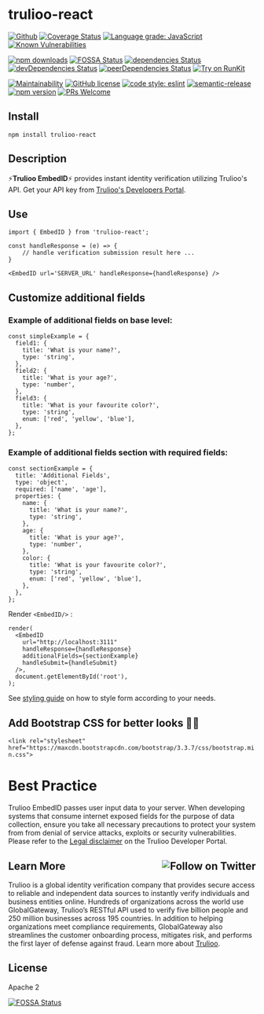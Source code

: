 # trulioo-react
[![Github](https://github.com/trulioo/trulioo-react/workflows/Build/badge.svg)](https://github.com/trulioo/trulioo-react/workflows/Build/badge.svg) <a href='https://coveralls.io/github/Trulioo/trulioo-react'><img src='https://coveralls.io/repos/github/Trulioo/trulioo-react/badge.svg' alt='Coverage Status' /></a> [![Language grade: JavaScript](https://img.shields.io/lgtm/grade/javascript/g/Trulioo/trulioo-react.svg?logo=lgtm&logoWidth=18)](https://lgtm.com/projects/g/Trulioo/trulioo-react/context:javascript) [![Known Vulnerabilities](https://snyk.io//test/github/Trulioo/trulioo-react/badge.svg?targetFile=package.json)](https://snyk.io//test/github/Trulioo/trulioo-react?targetFile=package.json)

[![npm downloads](https://img.shields.io/npm/dy/trulioo-react.svg?style=flat-square)](https://www.npmjs.com/package/trulioo-react) [![FOSSA Status](https://app.fossa.io/api/projects/git%2Bgithub.com%2FTrulioo%2Ftrulioo-react.svg?type=shield)](https://app.fossa.io/projects/git%2Bgithub.com%2FTrulioo%2Ftrulioo-react?ref=badge_shield) [![dependencies Status](https://david-dm.org/trulioo/trulioo-react/status.svg)](https://david-dm.org/trulioo/trulioo-react) [![devDependencies Status](https://david-dm.org/trulioo/trulioo-react/dev-status.svg)](https://david-dm.org/trulioo/trulioo-react?type=dev) [![peerDependencies Status](https://david-dm.org/trulioo/trulioo-react/peer-status.svg)](https://david-dm.org/trulioo/trulioo-react?type=peer) [![Try on RunKit](https://badge.runkitcdn.com/trulioo-react.svg)](https://npm.runkit.com/trulioo-react)

[![Maintainability](https://api.codeclimate.com/v1/badges/df714a6127dc55cbf6a2/maintainability)](https://codeclimate.com/github/Trulioo/trulioo-react/maintainability) [![GitHub license](https://img.shields.io/badge/license-Apache--2.0-blue.svg)](https://github.com/Trulioo/trulioo-react/blob/master/LICENSE) [![code style: eslint](https://badgen.net/badge/style/airbnb?icon=airbnb)](https://github.com/airbnb/javascript) [![semantic-release](https://img.shields.io/badge/%20%20%F0%9F%93%A6%F0%9F%9A%80-semantic--release-e10079.svg)](https://semver.org/)
 [![npm version](https://img.shields.io/npm/v/trulioo-react.svg?style=flat-square)](https://www.npmjs.com/package/trulioo-react) [![PRs Welcome](https://img.shields.io/badge/PRs-welcome-brightgreen.svg?style=flat-square)](http://makeapullrequest.com)

## Install

`npm install trulioo-react`

## Description

⚡**Trulioo EmbedID**⚡ provides instant identity verification utilizing Trulioo's API. Get your API key from [Trulioo's Developers Portal](https://gateway-admin.trulioo.com).

## Use

```
import { EmbedID } from 'trulioo-react';

const handleResponse = (e) => {
    // handle verification submission result here ...
}

<EmbedID url='SERVER_URL' handleResponse={handleResponse} />
```

## Customize additional fields

### Example of additional fields on base level:

```
const simpleExample = {
  field1: {
    title: 'What is your name?',
    type: 'string',
  },
  field2: {
    title: 'What is your age?',
    type: 'number',
  },
  field3: {
    title: 'What is your favourite color?',
    type: 'string',
    enum: ['red', 'yellow', 'blue'],
  },
};
```

### Example of additional fields section with **required** fields:

```
const sectionExample = {
  title: 'Additional Fields',
  type: 'object',
  required: ['name', 'age'],
  properties: {
    name: {
      title: 'What is your name?',
      type: 'string',
    },
    age: {
      title: 'What is your age?',
      type: 'number',
    },
    color: {
      title: 'What is your favourite color?',
      type: 'string',
      enum: ['red', 'yellow', 'blue'],
    },
  },
};
```
Render `<EmbedID/>` :
```
render(
  <EmbedID
    url="http://localhost:3111"
    handleResponse={handleResponse}
    additionalFields={sectionExample}
    handleSubmit={handleSubmit}
  />,
  document.getElementById('root'),
);
```

See [styling guide](https://github.com/Trulioo/trulioo-react/blob/master/STYLING.md) on how to style form according to your needs.

## Add Bootstrap CSS for better looks 💇🏼

`<link rel="stylesheet" href="https://maxcdn.bootstrapcdn.com/bootstrap/3.3.7/css/bootstrap.min.css">`

# Best Practice

Trulioo EmbedID passes user input data to your server. When developing systems that consume internet exposed fields for the purpose of data collection, ensure you take all necessary precautions to protect your system from from denial of service attacks, exploits or security vulnerabilities. Please refer to the [Legal disclaimer](https://developer.trulioo.com/docs/legal) on the Trulioo Developer Portal.

## Learn More <a href="https://twitter.com/intent/follow?screen_name=trulioo"><img align="right" src="https://img.shields.io/twitter/follow/trulioo.svg?style=social&label=Follow%20@trulioo" alt="Follow on Twitter"></a>

Trulioo is a global identity verification company that provides secure access to reliable and independent data sources to instantly verify individuals and business entities online. Hundreds of organizations across the world use GlobalGateway, Trulioo’s RESTful API used to verify five billion people and 250 million businesses across 195 countries. In addition to helping organizations meet compliance requirements, GlobalGateway also streamlines the customer onboarding process, mitigates risk, and performs the first layer of defense against fraud. Learn more about [Trulioo](https://www.trulioo.com/).

## License

Apache 2

[![FOSSA Status](https://app.fossa.io/api/projects/git%2Bgithub.com%2FTrulioo%2Ftrulioo-react.svg?type=large)](https://app.fossa.io/projects/git%2Bgithub.com%2FTrulioo%2Ftrulioo-react?ref=badge_large)
 